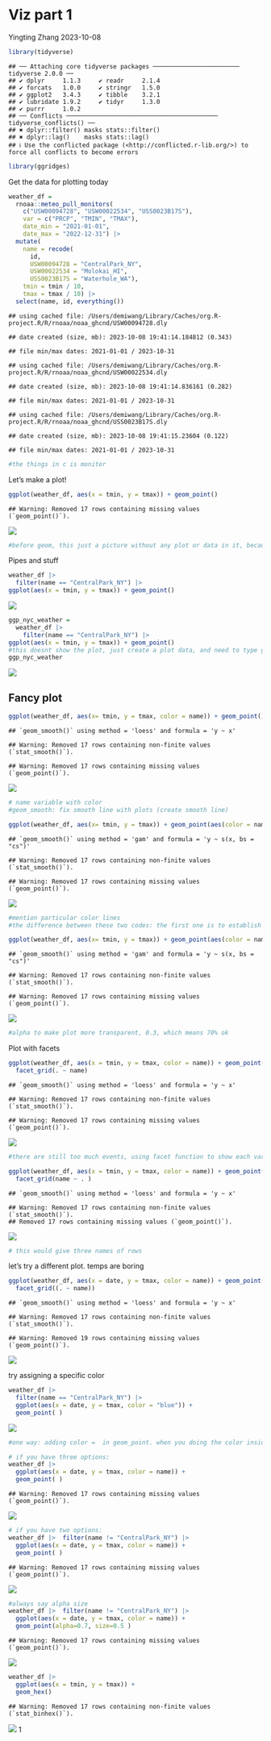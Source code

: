 Viz part 1
================
Yingting Zhang
2023-10-08

``` r
library(tidyverse)
```

    ## ── Attaching core tidyverse packages ──────────────────────── tidyverse 2.0.0 ──
    ## ✔ dplyr     1.1.3     ✔ readr     2.1.4
    ## ✔ forcats   1.0.0     ✔ stringr   1.5.0
    ## ✔ ggplot2   3.4.3     ✔ tibble    3.2.1
    ## ✔ lubridate 1.9.2     ✔ tidyr     1.3.0
    ## ✔ purrr     1.0.2     
    ## ── Conflicts ────────────────────────────────────────── tidyverse_conflicts() ──
    ## ✖ dplyr::filter() masks stats::filter()
    ## ✖ dplyr::lag()    masks stats::lag()
    ## ℹ Use the conflicted package (<http://conflicted.r-lib.org/>) to force all conflicts to become errors

``` r
library(ggridges)
```

Get the data for plotting today

``` r
weather_df = 
  rnoaa::meteo_pull_monitors(
    c("USW00094728", "USW00022534", "USS0023B17S"),
    var = c("PRCP", "TMIN", "TMAX"), 
    date_min = "2021-01-01",
    date_max = "2022-12-31") |>
  mutate(
    name = recode(
      id, 
      USW00094728 = "CentralPark_NY", 
      USW00022534 = "Molokai_HI",
      USS0023B17S = "Waterhole_WA"),
    tmin = tmin / 10,
    tmax = tmax / 10) |>
  select(name, id, everything())
```

    ## using cached file: /Users/demiwang/Library/Caches/org.R-project.R/R/rnoaa/noaa_ghcnd/USW00094728.dly

    ## date created (size, mb): 2023-10-08 19:41:14.184812 (0.343)

    ## file min/max dates: 2021-01-01 / 2023-10-31

    ## using cached file: /Users/demiwang/Library/Caches/org.R-project.R/R/rnoaa/noaa_ghcnd/USW00022534.dly

    ## date created (size, mb): 2023-10-08 19:41:14.836161 (0.282)

    ## file min/max dates: 2021-01-01 / 2023-10-31

    ## using cached file: /Users/demiwang/Library/Caches/org.R-project.R/R/rnoaa/noaa_ghcnd/USS0023B17S.dly

    ## date created (size, mb): 2023-10-08 19:41:15.23604 (0.122)

    ## file min/max dates: 2021-01-01 / 2023-10-31

``` r
#the things in c is monitor
```

Let’s make a plot!

``` r
ggplot(weather_df, aes(x = tmin, y = tmax)) + geom_point()
```

    ## Warning: Removed 17 rows containing missing values (`geom_point()`).

![](viz_part-1_files/figure-gfm/unnamed-chunk-3-1.png)<!-- -->

``` r
#before geom, this just a picture without any plot or data in it, because we dont show what types of plot we want
```

Pipes and stuff

``` r
weather_df |> 
  filter(name == "CentralPark_NY") |> 
ggplot(aes(x = tmin, y = tmax)) + geom_point()
```

![](viz_part-1_files/figure-gfm/unnamed-chunk-4-1.png)<!-- -->

``` r
ggp_nyc_weather = 
  weather_df |> 
    filter(name == "CentralPark_NY") |> 
ggplot(aes(x = tmin, y = tmax)) + geom_point()
#this doesnt show the plot, just create a plot data, and need to type ggp_nyc_weather to show the plot
ggp_nyc_weather
```

![](viz_part-1_files/figure-gfm/unnamed-chunk-5-1.png)<!-- -->

## Fancy plot

``` r
ggplot(weather_df, aes(x= tmin, y = tmax, color = name)) + geom_point() + geom_smooth()
```

    ## `geom_smooth()` using method = 'loess' and formula = 'y ~ x'

    ## Warning: Removed 17 rows containing non-finite values (`stat_smooth()`).

    ## Warning: Removed 17 rows containing missing values (`geom_point()`).

![](viz_part-1_files/figure-gfm/unnamed-chunk-6-1.png)<!-- -->

``` r
# name variable with color
#geom_smooth: fix smooth line with plots (create smooth line)
```

``` r
ggplot(weather_df, aes(x= tmin, y = tmax)) + geom_point(aes(color = name)) + geom_smooth()
```

    ## `geom_smooth()` using method = 'gam' and formula = 'y ~ s(x, bs = "cs")'

    ## Warning: Removed 17 rows containing non-finite values (`stat_smooth()`).

    ## Warning: Removed 17 rows containing missing values (`geom_point()`).

![](viz_part-1_files/figure-gfm/unnamed-chunk-7-1.png)<!-- -->

``` r
#mention particular color lines
#the difference between these two codes: the first one is to establish smooth lines everywhere in plots, both to the points and the scatter plot geometry that was making and to the smooth curve that was going through it (have three separate lines with three separate colors). the second one, only the points are being highlighted by color and the smooth is not
```

``` r
ggplot(weather_df, aes(x= tmin, y = tmax)) + geom_point(aes(color = name) , alpha = 0.3) + geom_smooth(se = FALSE)
```

    ## `geom_smooth()` using method = 'gam' and formula = 'y ~ s(x, bs = "cs")'

    ## Warning: Removed 17 rows containing non-finite values (`stat_smooth()`).

    ## Warning: Removed 17 rows containing missing values (`geom_point()`).

![](viz_part-1_files/figure-gfm/unnamed-chunk-8-1.png)<!-- -->

``` r
#alpha to make plot more transparent, 0.3, which means 70% ok
```

Plot with facets

``` r
ggplot(weather_df, aes(x = tmin, y = tmax, color = name)) + geom_point(alpha = 0.3) + geom_smooth() +
  facet_grid(. ~ name)
```

    ## `geom_smooth()` using method = 'loess' and formula = 'y ~ x'

    ## Warning: Removed 17 rows containing non-finite values (`stat_smooth()`).

    ## Warning: Removed 17 rows containing missing values (`geom_point()`).

![](viz_part-1_files/figure-gfm/unnamed-chunk-9-1.png)<!-- -->

``` r
#there are still too much events, using facet function to show each variable events, using "."to say 'put everything on this row' and ~ name means sepate name to each row (show name in each column)

ggplot(weather_df, aes(x = tmin, y = tmax, color = name)) + geom_point(alpha = 0.3) + geom_smooth() +
  facet_grid(name ~ . )
```

    ## `geom_smooth()` using method = 'loess' and formula = 'y ~ x'

    ## Warning: Removed 17 rows containing non-finite values (`stat_smooth()`).
    ## Removed 17 rows containing missing values (`geom_point()`).

![](viz_part-1_files/figure-gfm/unnamed-chunk-9-2.png)<!-- -->

``` r
# this would give three names of rows
```

let’s try a different plot. temps are boring

``` r
ggplot(weather_df, aes(x = date, y = tmax, color = name)) + geom_point(aes(size = prcp), alpha=0.3) + geom_smooth() +
  facet_grid((. ~ name))
```

    ## `geom_smooth()` using method = 'loess' and formula = 'y ~ x'

    ## Warning: Removed 17 rows containing non-finite values (`stat_smooth()`).

    ## Warning: Removed 19 rows containing missing values (`geom_point()`).

![](viz_part-1_files/figure-gfm/unnamed-chunk-10-1.png)<!-- -->

try assigning a specific color

``` r
weather_df |> 
  filter(name == "CentralPark_NY") |> 
  ggplot(aes(x = date, y = tmax, color = "blue")) +
  geom_point( )
```

![](viz_part-1_files/figure-gfm/unnamed-chunk-11-1.png)<!-- -->

``` r
#one way: adding color =  in geom_point. when you doing the color inside ggplot, this would not do that as you are taking variable in the dataset and mapping them on colors(be careful for this)

# if you have three options:
weather_df |> 
  ggplot(aes(x = date, y = tmax, color = name)) +
  geom_point( )
```

    ## Warning: Removed 17 rows containing missing values (`geom_point()`).

![](viz_part-1_files/figure-gfm/unnamed-chunk-11-2.png)<!-- -->

``` r
# if you have two options:
weather_df |>  filter(name != "CentralPark_NY") |>
  ggplot(aes(x = date, y = tmax, color = name)) +
  geom_point( )
```

    ## Warning: Removed 17 rows containing missing values (`geom_point()`).

![](viz_part-1_files/figure-gfm/unnamed-chunk-11-3.png)<!-- -->

``` r
#always say alpha size
weather_df |>  filter(name != "CentralPark_NY") |>
  ggplot(aes(x = date, y = tmax, color = name)) +
  geom_point(alpha=0.7, size=0.5 )
```

    ## Warning: Removed 17 rows containing missing values (`geom_point()`).

![](viz_part-1_files/figure-gfm/unnamed-chunk-11-4.png)<!-- -->

``` r
weather_df |> 
  ggplot(aes(x = tmin, y = tmax)) +
  geom_hex()
```

    ## Warning: Removed 17 rows containing non-finite values (`stat_binhex()`).

![](viz_part-1_files/figure-gfm/unnamed-chunk-12-1.png)<!-- --> 1
